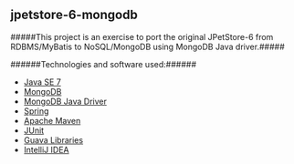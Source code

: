jpetstore-6-mongodb
---------------------------

#####This project is an exercise to port the original JPetStore-6 from RDBMS/MyBatis to NoSQL/MongoDB using MongoDB Java driver.#####

######Technologies and software used:######
* [Java SE 7](http://www.oracle.com/technetwork/java/javase/downloads/index.html)
* [MongoDB](http://www.mongodb.org/)
* [MongoDB Java Driver](http://docs.mongodb.org/ecosystem/drivers/java/)
* [Spring](http://docs.spring.io/spring/docs/3.2.x/spring-framework-reference/html/)
* [Apache Maven](http://maven.apache.org/index.html)
* [JUnit](http://junit.org/)
* [Guava Libraries](https://code.google.com/p/guava-libraries/)
* [IntelliJ IDEA](http://www.jetbrains.com/idea/)
